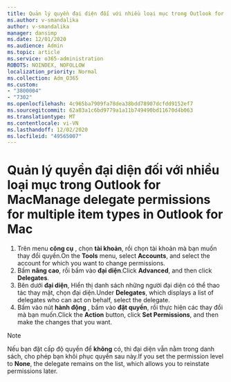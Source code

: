 ```yaml
---
title: Quản lý quyền đại diện đối với nhiều loại mục trong Outlook for Mac
ms.author: v-smandalika
author: v-smandalika
manager: dansimp
ms.date: 12/01/2020
ms.audience: Admin
ms.topic: article
ms.service: o365-administration
ROBOTS: NOINDEX, NOFOLLOW
localization_priority: Normal
ms.collection: Adm_O365
ms.custom:
- "3800004"
- "7302"
ms.openlocfilehash: 4c965ba7909fa78dea38bdd78907dcfdd9152ef7
ms.sourcegitcommit: 62a83a1c6bd9779a1a11b749490bd11670d4b063
ms.translationtype: MT
ms.contentlocale: vi-VN
ms.lasthandoff: 12/02/2020
ms.locfileid: "49565007"
---
```

# <a name="manage-delegate-permissions-for-multiple-item-types-in-outlook-for-mac"></a><span data-ttu-id="dabe6-102">Quản lý quyền đại diện đối với nhiều loại mục trong Outlook for Mac</span><span class="sxs-lookup"><span data-stu-id="dabe6-102">Manage delegate permissions for multiple item types in Outlook for Mac</span></span>

1. <span data-ttu-id="dabe6-103">Trên menu **công cụ** , chọn **tài khoản**, rồi chọn tài khoản mà bạn muốn thay đổi quyền.</span><span class="sxs-lookup"><span data-stu-id="dabe6-103">On the **Tools** menu, select **Accounts**, and select the account for which you want to change permissions.</span></span>
2. <span data-ttu-id="dabe6-104">Bấm **nâng cao**, rồi bấm vào **đại diện**.</span><span class="sxs-lookup"><span data-stu-id="dabe6-104">Click **Advanced**, and then click **Delegates**.</span></span>
3. <span data-ttu-id="dabe6-105">Bên dưới **đại diện**, Hiển thị danh sách những người đại diện có thể thao tác thay mặt, chọn đại diện.</span><span class="sxs-lookup"><span data-stu-id="dabe6-105">Under **Delegates**, which displays a list of delegates who can act on behalf, select the delegate.</span></span>
4. <span data-ttu-id="dabe6-106">Bấm vào nút **hành động** , bấm vào **đặt quyền**, rồi thực hiện các thay đổi mà bạn muốn.</span><span class="sxs-lookup"><span data-stu-id="dabe6-106">Click the **Action** button, click **Set Permissions**, and then make the changes that you want.</span></span>

> [!NOTE]
> <span data-ttu-id="dabe6-107">Nếu bạn đặt cấp độ quyền để **không** có, thì đại diện vẫn nằm trong danh sách, cho phép bạn khôi phục quyền sau này.</span><span class="sxs-lookup"><span data-stu-id="dabe6-107">If you set the permission level to **None**, the delegate remains on the list, which allows you to reinstate permissions later.</span></span>
